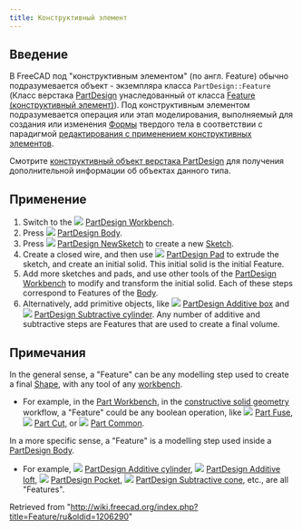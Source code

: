 ```yaml
---
title: Конструктивный элемент
---
```

## Введение

В FreeCAD под "конструктивным элементом" (по англ. Feature) обычно подразумевается объект - экземпляра класса `PartDesign::Feature` (Класс верстака [PartDesign](/PartDesign_Workbench/ru "PartDesign Workbench/ru") унаследованный от класса [Feature (конструктивный элемент)](/PartDesign_Feature/ru "PartDesign Feature/ru")). Под конструктивным элементом подразумевается операция или этап моделирования, выполняемый для создания или изменения [Формы](/Shape/ru "Shape/ru") твердого тела в соответствии с парадигмой [редактирования с применением конструктивных элементов](/Feature_editing "Feature editing").

Смотрите [конструктивный объект верстака PartDesign](/PartDesign_Feature/ru "PartDesign Feature/ru") для получения дополнительной информации об объектах данного типа.

## Применение

1. Switch to the ![](/images/Workbench_PartDesign.svg) [PartDesign Workbench](/PartDesign_Workbench "PartDesign Workbench").
2. Press ![](/images/PartDesign_Body.svg) [PartDesign Body](/PartDesign_Body "PartDesign Body").
3. Press ![](/images/PartDesign_NewSketch.svg) [PartDesign NewSketch](/PartDesign_NewSketch "PartDesign NewSketch") to create a new [Sketch](/Sketch "Sketch").
4. Create a closed wire, and then use ![](/images/PartDesign_Pad.svg) [PartDesign Pad](/PartDesign_Pad "PartDesign Pad") to extrude the sketch, and create an initial solid. This initial solid is the initial Feature.
5. Add more sketches and pads, and use other tools of the [PartDesign Workbench](/PartDesign_Workbench "PartDesign Workbench") to modify and transform the initial solid. Each of these steps correspond to Features of the [Body](/Body "Body").
6. Alternatively, add primitive objects, like ![](/images/PartDesign_AdditiveBox.svg) [PartDesign Additive box](/PartDesign_AdditiveBox "PartDesign AdditiveBox") and ![](/images/PartDesign_SubtractiveCylinder.svg) [PartDesign Subtractive cylinder](/PartDesign_SubtractiveCylinder "PartDesign SubtractiveCylinder"). Any number of additive and subtractive steps are Features that are used to create a final volume.

## Примечания

In the general sense, a "Feature" can be any modelling step used to create a final [Shape](/Shape "Shape"), with any tool of any [workbench](/Workbenches "Workbenches").

* For example, in the [Part Workbench](/Part_Workbench "Part Workbench"), in the [constructive solid geometry](/Constructive_solid_geometry "Constructive solid geometry") workflow, a "Feature" could be any boolean operation, like ![](/images/Part_Fuse.svg) [Part Fuse](/Part_Fuse "Part Fuse"), ![](/images/Part_Cut.svg) [Part Cut](/Part_Cut "Part Cut"), or ![](/images/Part_Common.svg) [Part Common](/Part_Common "Part Common").

In a more specific sense, a "Feature" is a modelling step used inside a [PartDesign Body](/PartDesign_Body "PartDesign Body").

* For example, ![](/images/PartDesign_AdditiveCylinder.svg) [PartDesign Additive cylinder](/PartDesign_AdditiveCylinder "PartDesign AdditiveCylinder"), ![](/images/PartDesign_AdditiveLoft.svg) [PartDesign Additive loft](/PartDesign_AdditiveLoft "PartDesign AdditiveLoft"), ![](/images/PartDesign_Pocket.svg) [PartDesign Pocket](/PartDesign_Pocket "PartDesign Pocket"), ![](/images/PartDesign_SubtractiveCone.svg) [PartDesign Subtractive cone](/PartDesign_SubtractiveCone "PartDesign SubtractiveCone"), etc., are all "Features".

Retrieved from "<http://wiki.freecad.org/index.php?title=Feature/ru&oldid=1206290>"